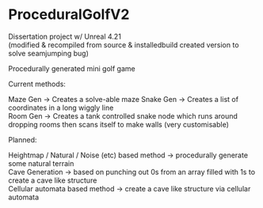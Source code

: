 # ProceduralGolfV2  
Dissertation project w/ Unreal 4.21     
(modified & recompiled from source & installedbuild created version to solve seamjumping bug) 

Procedurally generated mini golf game 

Current methods:  

Maze Gen -> Creates a solve-able maze 
Snake Gen -> Creates a list of coordinates in a long wiggly line  
Room Gen -> Creates a tank controlled snake node which runs around dropping rooms then scans itself to make walls (very customisable) 


Planned:  

Heightmap / Natural / Noise (etc) based method -> procedurally generate some natural terrain  
Cave Generation -> based on punching out 0s from an array filled with 1s to create a cave like structure  
Cellular automata based method -> create a cave like structure via cellular automata  

